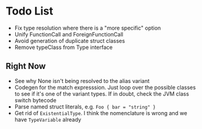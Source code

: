 # Todo List
* Fix type resolution where there is a "more specific" option
* Unify FunctionCall and ForeignFunctionCall
* Avoid generation of duplicate struct classes
* Remove typeClass from Type interface

## Right Now
* See why None isn't being resolved to the alias variant
* Codegen for the match expresssion. Just loop over the possible classes to see if it's one of the variant types. If in doubt, check the JVM class switch bytecode
* Parse named struct literals, e.g. `Foo { bar = "string" }`
* Get rid of `ExistentialType`. I think the nomenclature is wrong and we have `TypeVariable` already
